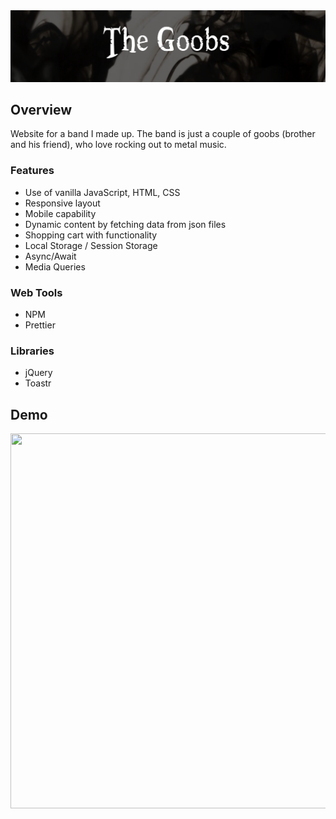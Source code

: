 <img src="https://github.com/JacobRochford/the-goobs/blob/main/Images/goobs-icon-short.png" alt="The Goobs Logo" />

## Overview
  Website for a band I made up. The band is just a couple of goobs (brother and his friend), who love rocking out to metal music.
  ### Features
  - Use of vanilla JavaScript, HTML, CSS
  - Responsive layout
  - Mobile capability
  - Dynamic content by fetching data from json files  
  - Shopping cart with functionality
  - Local Storage / Session Storage
  - Async/Await
  - Media Queries
  
  ### Web Tools
  - NPM
  - Prettier
  
  ### Libraries
  - jQuery
  - Toastr


## Demo

<img src="https://github.com/JacobRochford/the-goobs/blob/main/images/The%20Goobs%20%E2%80%94%20Firefox%20Developer%20Edition%202021-12-08%2009-49-05.gif" width="900" height="600" />
